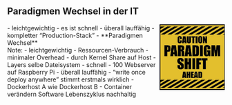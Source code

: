  ## <i class="fa fa-bolt" aria-hidden="true"></i> Paradigmen Wechsel in der IT
<div style="text-align: left; float: left; width: 70%">
- <!-- .element: class="fragment" -->leichtgewichtig
- <!-- .element: class="fragment" -->es ist schnell
- <!-- .element: class="fragment" -->überall lauffähig
- <!-- .element: class="fragment" -->kompletter “Production-Stack”
- <!-- .element: class="fragment" -->**Paradigmen Wechsel**
</div>
<div style="text-align: right; float: right;  width: 30%">
    <img width="500px" src="/media/paradigm.jpg" style="border: none;" />
</div>
Note:
- leichtgewichtig
  - Ressourcen-Verbrauch
  - minimaler Overhead
  - durch Kernel Share auf Host
  - Layers selbe Dateisystem
- schnell - 100 Webserver auf Raspberry Pi
- überall lauffähig
  - “write once deploy anywhere” stimmt erstmals wirklich
  - Dockerhost A wie Dockerhost B
- Container verändern Software Lebenszyklus nachhaltig
